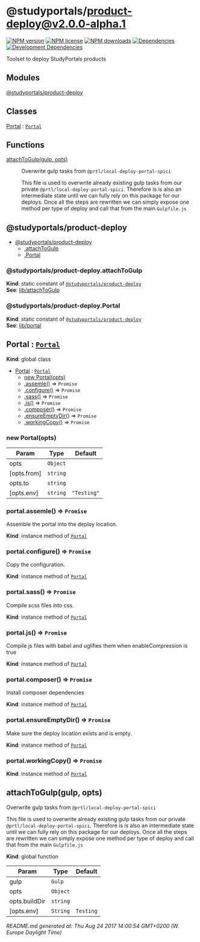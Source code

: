 # @studyportals/product-deploy@v2.0.0-alpha.1

<a href="https://www.npmjs.com/package/@studyportals/product-deploy" title="View this project on NPM" target="_blank"><img src="https://img.shields.io/npm/v/@studyportals/product-deploy.svg?style=flat" alt="NPM version" /></a>
<a href="https://www.npmjs.com/package/@studyportals/product-deploy" title="View this project on NPM" target="_blank"><img src="https://img.shields.io/npm/l/@studyportals/product-deploy.svg?style=flat" alt="NPM license" /></a>
<a href="https://www.npmjs.com/package/@studyportals/product-deploy" title="View this project on NPM" target="_blank"><img src="https://img.shields.io/npm/dm/@studyportals/product-deploy.svg?style=flat" alt="NPM downloads" /></a>
<a href="https://david-dm.org/studyportals/product-deploy" title="View this project on David" target="_blank"><img src="https://img.shields.io/david/studyportals/product-deploy.svg?style=flat" alt="Dependencies" /></a>
<a href="https://david-dm.org/studyportals/product-deploy" title="View this project on David" target="_blank"><img src="https://img.shields.io/david/dev/studyportals/product-deploy.svg?style=flat" alt="Development Dependencies" /></a>

Toolset to deploy StudyPortals products

## Modules

<dl>
<dt><a href="#module_@studyportals/product-deploy">@studyportals/product-deploy</a></dt>
<dd></dd>
</dl>

## Classes

<dl>
<dt><a href="#Portal">Portal</a> : <code><a href="#Portal">Portal</a></code></dt>
<dd></dd>
</dl>

## Functions

<dl>
<dt><a href="#attachToGulp">attachToGulp(gulp, opts)</a></dt>
<dd><p>Overwrite gulp tasks from <code>@prtl/local-deploy-portal-spici</code></p>
<p>This file is used to overwrite already existing gulp tasks from our private
<code>@prtl/local-deploy-portal-spici</code>. Therefore is is also an intermediate state
until we can fully rely on this package for our deploys. Once all the steps
are rewritten we can simply expose one method per type of deploy and call that
from the main <code>Gulpfile.js</code></p>
</dd>
</dl>

<a name="module_@studyportals/product-deploy"></a>

## @studyportals/product-deploy

* [@studyportals/product-deploy](#module_@studyportals/product-deploy)
    * [.attachToGulp](#module_@studyportals/product-deploy.attachToGulp)
    * [.Portal](#module_@studyportals/product-deploy.Portal)

<a name="module_@studyportals/product-deploy.attachToGulp"></a>

### @studyportals/product-deploy.attachToGulp
**Kind**: static constant of [<code>@studyportals/product-deploy</code>](#module_@studyportals/product-deploy)  
**See**: [lib/attachToGulp](#module_lib/attachToGulp)  
<a name="module_@studyportals/product-deploy.Portal"></a>

### @studyportals/product-deploy.Portal
**Kind**: static constant of [<code>@studyportals/product-deploy</code>](#module_@studyportals/product-deploy)  
**See**: [lib/portal](#module_lib/portal)  
<a name="Portal"></a>

## Portal : [<code>Portal</code>](#Portal)
**Kind**: global class  

* [Portal](#Portal) : [<code>Portal</code>](#Portal)
    * [new Portal(opts)](#new_Portal_new)
    * [.assemle()](#Portal+assemle) ⇒ <code>Promise</code>
    * [.configure()](#Portal+configure) ⇒ <code>Promise</code>
    * [.sass()](#Portal+sass) ⇒ <code>Promise</code>
    * [.js()](#Portal+js) ⇒ <code>Promise</code>
    * [.composer()](#Portal+composer) ⇒ <code>Promise</code>
    * [.ensureEmptyDir()](#Portal+ensureEmptyDir) ⇒ <code>Promise</code>
    * [.workingCopy()](#Portal+workingCopy) ⇒ <code>Promise</code>

<a name="new_Portal_new"></a>

### new Portal(opts)

| Param | Type | Default |
| --- | --- | --- |
| opts | <code>Object</code> |  | 
| [opts.from] | <code>string</code> |  | 
| opts.to | <code>string</code> |  | 
| [opts.env] | <code>string</code> | <code>&quot;Testing&quot;</code> | 

<a name="Portal+assemle"></a>

### portal.assemle() ⇒ <code>Promise</code>
Assemble the portal into the deploy location.

**Kind**: instance method of [<code>Portal</code>](#Portal)  
<a name="Portal+configure"></a>

### portal.configure() ⇒ <code>Promise</code>
Copy the configuration.

**Kind**: instance method of [<code>Portal</code>](#Portal)  
<a name="Portal+sass"></a>

### portal.sass() ⇒ <code>Promise</code>
Compile scss files into css.

**Kind**: instance method of [<code>Portal</code>](#Portal)  
<a name="Portal+js"></a>

### portal.js() ⇒ <code>Promise</code>
Compile js files with babel and uglifies them when enableCompression is true

**Kind**: instance method of [<code>Portal</code>](#Portal)  
<a name="Portal+composer"></a>

### portal.composer() ⇒ <code>Promise</code>
Install composer dependencies

**Kind**: instance method of [<code>Portal</code>](#Portal)  
<a name="Portal+ensureEmptyDir"></a>

### portal.ensureEmptyDir() ⇒ <code>Promise</code>
Make sure the deploy location exists and is empty.

**Kind**: instance method of [<code>Portal</code>](#Portal)  
<a name="Portal+workingCopy"></a>

### portal.workingCopy() ⇒ <code>Promise</code>
**Kind**: instance method of [<code>Portal</code>](#Portal)  
<a name="attachToGulp"></a>

## attachToGulp(gulp, opts)
Overwrite gulp tasks from `@prtl/local-deploy-portal-spici`

This file is used to overwrite already existing gulp tasks from our private
`@prtl/local-deploy-portal-spici`. Therefore is is also an intermediate state
until we can fully rely on this package for our deploys. Once all the steps
are rewritten we can simply expose one method per type of deploy and call that
from the main `Gulpfile.js`

**Kind**: global function  

| Param | Type | Default |
| --- | --- | --- |
| gulp | <code>Gulp</code> |  | 
| opts | <code>Object</code> |  | 
| opts.buildDir | <code>string</code> |  | 
| [opts.env] | <code>String</code> | <code>Testing</code> | 


_README.md generated at: Thu Aug 24 2017 14:00:54 GMT+0200 (W. Europe Daylight Time)_